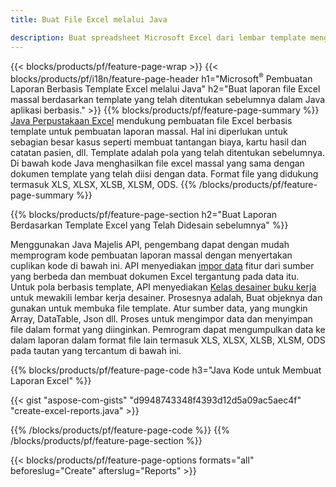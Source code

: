 ```yaml
---
title: Buat File Excel melalui Java

description: Buat spreadsheet Microsoft Excel dari lembar template menggunakan Java pustaka spreadsheet
---
```

{{< blocks/products/pf/feature-page-wrap >}}
{{< blocks/products/pf/i18n/feature-page-header h1="Microsoft<sup>&reg;</sup> Pembuatan Laporan Berbasis Template Excel melalui Java" h2="Buat laporan file Excel massal berdasarkan template yang telah ditentukan sebelumnya dalam Java aplikasi berbasis." >}}
{{% blocks/products/pf/feature-page-summary %}}
[Java Perpustakaan Excel](/cells/java/) mendukung pembuatan file Excel berbasis template untuk pembuatan laporan massal. Hal ini diperlukan untuk sebagian besar kasus seperti membuat tantangan biaya, kartu hasil dan catatan pasien, dll. Template adalah pola yang telah ditentukan sebelumnya. Di bawah kode Java menghasilkan file excel massal yang sama dengan dokumen template yang telah diisi dengan data. Format file yang didukung termasuk XLS, XLSX, XLSB, XLSM, ODS.
{{% /blocks/products/pf/feature-page-summary %}}

{{% blocks/products/pf/feature-page-section h2="Buat Laporan Berdasarkan Template Excel yang Telah Didesain sebelumnya" %}}

Menggunakan Java Majelis API, pengembang dapat dengan mudah memprogram kode pembuatan laporan massal dengan menyertakan cuplikan kode di bawah ini. API menyediakan [impor data](https://docs.aspose.com/cells/java/import-and-export-data/) fitur dari sumber yang berbeda dan membuat dokumen Excel tergantung pada data itu. Untuk pola berbasis template, API menyediakan [Kelas desainer buku kerja](https://reference.aspose.com/cells/java/com.aspose.cells/WorkbookDesigner) untuk mewakili lembar kerja desainer. Prosesnya adalah, Buat objeknya dan gunakan untuk membuka file template. Atur sumber data, yang mungkin Array, DataTable, Json dll. Proses untuk mengimpor data dan menyimpan file dalam format yang diinginkan. Pemrogram dapat mengumpulkan data ke dalam laporan dalam format file lain termasuk XLS, XLSX, XLSB, XLSM, ODS pada tautan yang tercantum di bawah ini.



{{% blocks/products/pf/feature-page-code h3="Java Kode untuk Membuat Laporan Excel" %}}

{{< gist "aspose-com-gists" "d9948743348f4393d12d5a09ac5aec4f" "create-excel-reports.java" >}}

{{% /blocks/products/pf/feature-page-code %}}
{{% /blocks/products/pf/feature-page-section %}}

{{< blocks/products/pf/feature-page-options formats="all" beforeslug="Create" afterslug="Reports" >}}
